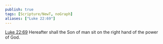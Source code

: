 ```yaml
---
publish: true
tags: [Scripture/NewT, noGraph]
aliases: ["Luke 22:69"]
---
```

[Luke 22:69](https://churchofjesuschrist.org/study/scriptures/nt/luke/22?lang=eng&id=p69#p69) Hereafter shall the Son of man sit on the right hand of the power of God.
